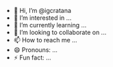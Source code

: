 - 👋 Hi, I’m @igcratana
- 👀 I’m interested in ...
- 🌱 I’m currently learning ...
- 💞️ I’m looking to collaborate on ...
- 📫 How to reach me ...
- 😄 Pronouns: ...
- ⚡ Fun fact: ...

<!---
igcratana/igcratana is a ✨ special ✨ repository because its `README.md` (this file) appears on your GitHub profile.
You can click the Preview link to take a look at your changes.
--->
